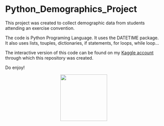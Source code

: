 # Python_Demographics_Project

This project was created to collect demographic data from students attending an exercise convention.

The code is Python Programing Language. It uses the DATETIME package. It also uses lists, touples, dictionaries, if statements, for loops, while loop...

The interactive version of this code can be found on my [Kaggle account](https://www.kaggle.com/code/sonyalawrence/first-python-project) through which this repository was created.

Do enjoy!

<p align="center">
  <img width="150" src="https://user-images.githubusercontent.com/92489108/159089208-f1f8ebb6-2930-4982-9815-d2e466641ee4.gif">
</p>
